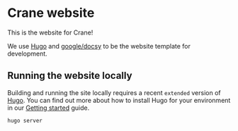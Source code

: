 # Crane website

This is the website for Crane!

We use [Hugo](https://gohugo.io/) and [google/docsy](https://github.com/google/docsy) to be the website template for development.

## Running the website locally

Building and running the site locally requires a recent `extended` version of [Hugo](https://gohugo.io).
You can find out more about how to install Hugo for your environment in our
[Getting started](https://www.docsy.dev/docs/getting-started/#prerequisites-and-installation) guide.


```
hugo server
```
